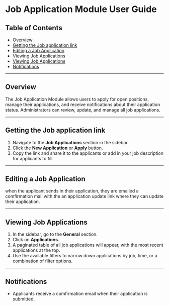 # Job Application Module User Guide

## Table of Contents

- [Overview](#overview)
- [Getting the Job application link](#creating-a-job-application)
- [Editing a Job Application](#editing-a-job-application)
- [Viewing Job Applications](#viewing-job-applications)
- [Viewing Job Applications](#deleting-a-job-application)
- [Notifications](#notifications)

---

<a name="overview"></a>
## Overview

The Job Application Module allows users to apply for open positions, manage their applications, and receive notifications about their application status. Administrators can review, update, and manage all job applications.

---

<a name="creating-a-job-application"></a>
## Getting the Job application link

1. Navigate to the **Job Applications** section in the sidebar.
2. Click the **New Application** or **Apply** button.
3. Copy the link and share it to the applicants or add in your job description for applicants to fill

---

<a name="editing-a-job-application"></a>
## Editing a Job Application
when the applicant sends in their application, they are emailed a comfirmation mail with the an application update link where they can update their application.

---

<a name="viewing-job-applications"></a>
## Viewing Job Applications  
1. In the sidebar, go to the **General** section.
2. Click on **Applications**.
3. A paginated table of all job applications will appear, with the most recent applications at the top.
4. Use the available filters to narrow down applications by job, time, or a combination of filter options.

---

<a name="notifications"></a>
## Notifications

- Applicants receive a comfirmation email when their application is submitted.


